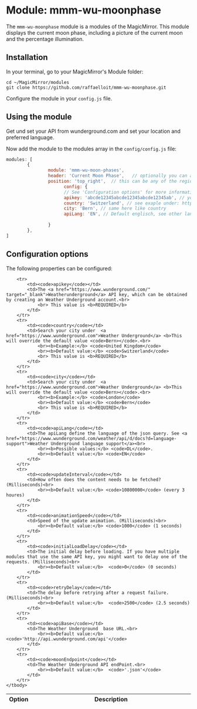 # Module: mmm-wu-moonphase
The `mmm-wu-moonphase` module is a modules of the MagicMirror. This module displays the current moon phase, including a picture of the current moon and the percentage illumination.


## Installation

In your terminal, go to your MagicMirror's Module folder:
````
cd ~/MagicMirror/modules
git clone https://github.com/raffaelloit/mmm-wu-moonphase.git
````

Configure the module in your `config.js` file.

## Using the module

Get und set your API from wunderground.com and set your location and preferred language.

Now add the module to the modules array in the `config/config.js` file:
````javascript
modules: [
        {
                module: 'mmm-wu-moon-phases',
                header: 'Current Moon Phase',   // optionally you can add a header to this block
                position: 'top_right',  // this can be any of the regions.   
		              config: {
                      // See 'Configuration options' for more information.
                      apikey: 'abcde12345abcde12345abcde12345ab', // your API-Key from wunderground.org
                      country: 'Switzerland', // see exaple under: https://www.wunderground.com/weather/api/d/docs?d=data/astronomy
                      city: 'Bern', // same here like country
                      apiLang: 'EN', // Default englisch, see other language code under: https://www.wunderground.com/weather/api/d/docs?d=language-support
				
                }
        },
]
````

## Configuration options

The following properties can be configured:


<table width="100%">
	<!-- why, markdown... -->
	<thead>
		<tr>
			<th>Option</th>
			<th width="100%">Description</th>
		</tr>
	<thead>
	<tbody>
	
		<tr>
			<td><code>apikey</code></td>
			<td>The <a href="https://www.wunderground.com/" target="_blank">Weatherunderground</a> API key, which can be obtained by creating an Weather Underground account.<br>
				<br> This value is <b>REQUIRED</b>
			</td>
		</tr>
		<tr>
			<td><code>country</code></td>
			<td>Search your city under  <a href="https://www.wunderground.com">Weather Underground</a> <b>This will override the default value <code>Bern></code>.<br>
				<br><b>Example:</b> <code>United Kingdom</code>
				<br><b>Default value:</b> <code>Switzerland</code>
				<br> This value is <b>REQUIRED</b>
			</td>
		</tr>
		<tr>
			<td><code>city</code></td>
			<td>Search your city under  <a href="https://www.wunderground.com">Weather Underground</a> <b>This will override the default value <code>Bern></code>.<br>
				<br><b>Example:</b> <code>London</code>
				<br><b>Default value:</b> <code>Bern</code>
				<br> This value is <b>REQUIRED</b>
			</td>
		</tr>
		<tr>
			<td><code>apiLang</code></td>
			<td>The apiLang define the language of the json query. See <a href="https://www.wunderground.com/weather/api/d/docs?d=language-support">Weather Underground language support</a><br>
				<br><b>Possible values:</b> <code>DL</code>. 
				<br><b>Default value:</b> <code>EN</code>
			</td>
		</tr>
		<tr>
			<td><code>updateInterval</code></td>
			<td>How often does the content needs to be fetched? (Milliseconds)<br>
				<br><b>Default value:</b> <code>10800000</code> (every 3 houres)
			</td>
		</tr>
		<tr>
			<td><code>animationSpeed</code></td>
			<td>Speed of the update animation. (Milliseconds)<br>
				<br><b>Default value:</b> <code>1000</code> (1 seconds)
			</td>
		</tr>
		<tr>
			<td><code>initialLoadDelay</code></td>
			<td>The initial delay before loading. If you have multiple modules that use the same API key, you might want to delay one of the requests. (Milliseconds)<br>
				<br><b>Default value:</b>  <code>0</code> (0 seconds)
			</td>
		</tr>
		<tr>
			<td><code>retryDelay</code></td>
			<td>The delay before retrying after a request failure. (Milliseconds)<br>
				<br><b>Default value:</b>  <code>2500</code> (2.5 seconds)
			</td>
		</tr>
		<tr>
			<td><code>apiBase</code></td>
			<td>The Weather Underground  base URL.<br>
				<br><b>Default value:</b> <code>'http://api.wunderground.com/api'</code>
			</td>
		</tr>
		<tr>
			<td><code>moonEndpoint</code></td>
			<td>The Weather Underground API endPoint.<br>
				<br><b>Default value:</b>  <code>'.json'</code>
			</td>
		</tr>
	</tbody>
</table>
